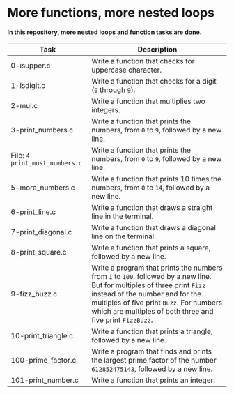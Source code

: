 # More functions, more nested loops

**In this repository, more nested loops and function tasks are done.**

| Task | Description |
|--|--|
| 0-isupper.c |Write a function that checks for uppercase character.  |
| 1-isdigit.c| Write a function that checks for a digit (`0` through `9`). |
| 2-mul.c | Write a function that multiplies two integers. |
| 3-print_numbers.c | Write a function that prints the numbers, from `0` to `9`, followed by a new line. |
| File: `4-print_most_numbers.c` | Write a function that prints the numbers, from `0` to `9`, followed by a new line. |
| 5-more_numbers.c | Write a function that prints 10 times the numbers, from `0` to `14`, followed by a new line. |
| 6-print_line.c | Write a function that draws a straight line in the terminal. |
| 7-print_diagonal.c | Write a function that draws a diagonal line on the terminal. |
| 8-print_square.c |Write a function that prints a square, followed by a new line.  |
| 9-fizz_buzz.c | Write a program that prints the numbers from `1` to `100`, followed by a new line. But for multiples of three print `Fizz` instead of the number and for the multiples of five print `Buzz`. For numbers which are multiples of both three and five print `FizzBuzz`. |
| 10-print_triangle.c | Write a function that prints a triangle, followed by a new line. |
| 100-prime_factor.c | Write a program that finds and prints the largest prime factor of the number `612852475143`, followed by a new line. |
| 101-print_number.c | Write a function that prints an integer. |

